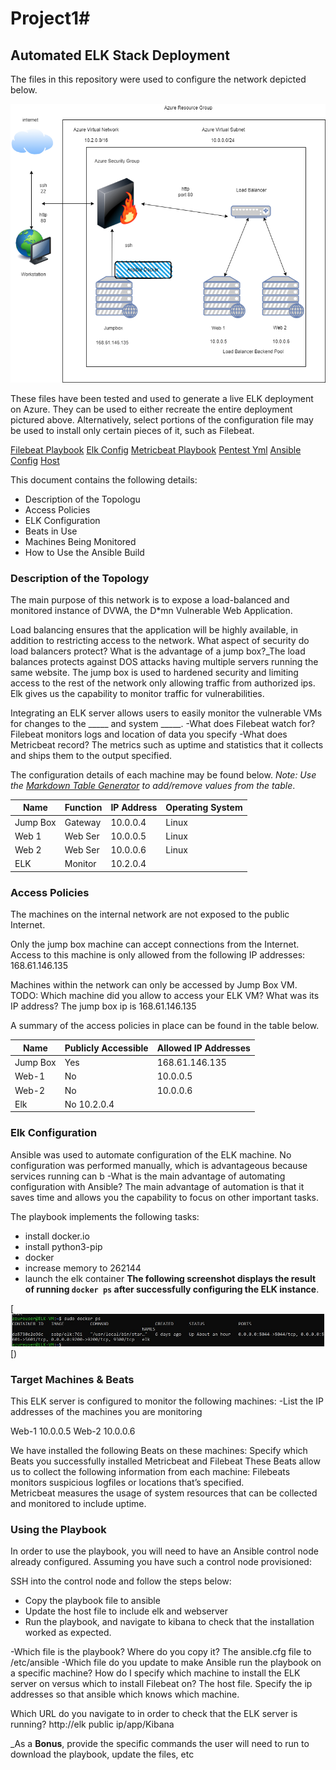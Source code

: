 # Project1# 

## Automated ELK Stack Deployment


The files in this repository were used to configure the network depicted below.

[![Cloud Diagram](https://github.com/monib757/Project1/blob/main/Diagrams/Azure%20Virtual%20Network.jpeg "Cloud Diagram")](https://github.com/monib757/Project1/blob/main/Diagrams/Azure%20Virtual%20Network.jpeg "Cloud Diagram")



These files have been tested and used to generate a live ELK deployment on Azure. They can be used to either recreate the entire deployment pictured above. Alternatively, select portions of the configuration file may be used to install only certain pieces of it, such as Filebeat.

  
[Filebeat Playbook](httphttps://github.com/monib757/Project1/blob/main/Ansible/Filebeat-playbook.yml:// "Filebeat Playbook")
[Elk Config](htthttps://github.com/monib757/Project1/blob/main/Ansible/Elk_config.ymlp:// "Elk Config")
[Metricbeat Playbook](https://github.com/monib757/Project1/blob/main/Ansible/Metricbeat-playbook.ymlhttp:// "Metricbeat Playbook")
[Pentest Yml](htthttps://github.com/monib757/Project1/blob/main/Ansible/Pentest.ymlp:// "Pentest Yml")
[Ansible Config](httphttps://github.com/monib757/Project1/blob/main/Ansible/ansible.cfg:// "Ansible Config")
[Host](hthttps://github.com/monib757/Project1/blob/main/Ansible/hoststp:// "Host")

This document contains the following details:

- Description of the Topologu
- Access Policies
- ELK Configuration
- Beats in Use
- Machines Being Monitored
- How to Use the Ansible Build


### Description of the Topology

The main purpose of this network is to expose a load-balanced and monitored instance of DVWA, the D*mn Vulnerable Web Application.

Load balancing ensures that the application will be highly available, in addition to restricting access to the network.
What aspect of security do load balancers protect? What is the advantage of a jump box?_The load balances protects against DOS attacks having multiple servers running the same website.  The jump box is used to hardened security and limiting access to the rest of the network only allowing traffic from authorized ips. Elk gives us the capability to monitor traffic for vulnerabilities.

Integrating an ELK server allows users to easily monitor the vulnerable VMs for changes to the _____ and system _____.
-What does Filebeat watch for? 
Filebeat monitors logs and location of data you specify
-What does Metricbeat record?
The metrics such as uptime and statistics that it collects and ships them to the output specified.

The configuration details of each machine may be found below.
_Note: Use the [Markdown Table Generator](http://www.tablesgenerator.com/markdown_tables) to add/remove values from the table_.

| Name     | Function | IP Address | Operating System |
|----------|----------|------------|------------------|
| Jump Box | Gateway  | 10.0.0.4   | Linux            |
| Web 1    | Web Ser  | 10.0.0.5   | Linux            |
| Web 2    | Web Ser  | 10.0.0.6   | Linux            |
| ELK      | Monitor  | 10.2.0.4   |                  |

### Access Policies

The machines on the internal network are not exposed to the public Internet. 

Only the jump box machine can accept connections from the Internet. Access to this machine is only allowed from the following IP addresses: 
168.61.146.135

Machines within the network can only be accessed by Jump Box VM.
TODO: Which machine did you allow to access your ELK VM? What was its IP address?
The jump box ip is 168.61.146.135

A summary of the access policies in place can be found in the table below.

| Name     | Publicly Accessible | Allowed IP Addresses |
|----------|---------------------|----------------------|
| Jump Box | Yes                 | 168.61.146.135       |
| Web-1    | No                  | 10.0.0.5             |
| Web-2    | No                  | 10.0.0.6             |
  Elk      | No                    10.2.0.4
  
### Elk Configuration

Ansible was used to automate configuration of the ELK machine. No configuration was performed manually, which is advantageous because services running can b
-What is the main advantage of automating configuration with Ansible? The main advantage of automation is that it saves time and allows you the capability to focus on other important tasks.

The playbook implements the following tasks:

- install docker.io
- install python3-pip
- docker
- increase memory to 262144
- launch the elk container
**The following screenshot displays the result of running `docker ps` after successfully configuring the ELK instance**.

[[![Docker ps](https://github.com/monib757/Project1/blob/main/Images/Elk%20docker%20ps.jpg "Docker ps")](hthttps://github.com/monib757/Project1/blob/main/Images/Elk%20docker%20ps.jpgtp:// "Docker ps")[)

### Target Machines & Beats
This ELK server is configured to monitor the following machines:
-List the IP addresses of the machines you are monitoring

Web-1 10.0.0.5 
Web-2 10.0.0.6

We have installed the following Beats on these machines:
Specify which Beats you successfully installed
Metricbeat and Filebeat
These Beats allow us to collect the following information from each machine:
Filebeats monitors suspicious logfiles or locations that’s specified.  
Metricbeat measures the usage of system resources that can be collected and monitored to include uptime.



### Using the Playbook
In order to use the playbook, you will need to have an Ansible control node already configured. Assuming you have such a control node provisioned: 

SSH into the control node and follow the steps below:
- Copy the playbook file to ansible
- Update the host file to include elk and webserver
- Run the playbook, and navigate to kibana to check that the installation worked as expected.


-Which file is the playbook? Where do you copy it?
The ansible.cfg file to /etc/ansible
-Which file do you update to make Ansible run the playbook on a specific machine? How do I specify which machine to install the ELK server on versus which to install Filebeat on?
The host file. Specify the ip addresses so that ansible which knows which machine.

Which URL do you navigate to in order to check that the ELK server is running? http://elk public ip/app/Kibana

_As a **Bonus**, provide the specific commands the user will need to run to download the playbook, update the files, etc
